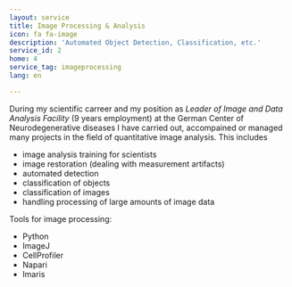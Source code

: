 ```yaml
---
layout: service
title: Image Processing & Analysis
icon: fa fa-image
description: 'Automated Object Detection, Classification, etc.'
service_id: 2
home: 4
service_tag: imageprocessing
lang: en

---
```


During my scientific carreer and my position as *Leader of Image and Data Analysis Facility* (9 years employment) at the German Center of Neurodegenerative diseases I have carried out, accompained or managed many projects in the field of quantitative image analysis. This includes

* image analysis training for scientists
* image restoration (dealing with measurement artifacts)
* automated detection
* classification of objects
* classification of images
* handling processing of large amounts of image data

Tools for image processing:

* Python
* ImageJ
* CellProfiler
* Napari
* Imaris


